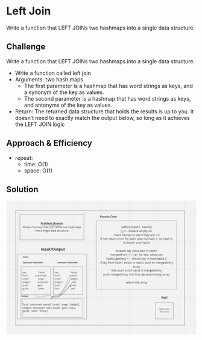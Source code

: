 # Left Join
<!-- Short summary or background information -->
Write a function that LEFT JOINs two hashmaps into a single data structure.

## Challenge
<!-- Description of the challenge -->
Write a function that LEFT JOINs two hashmaps into a single data structure.

- Write a function called left join
- Arguments: two hash maps
  - The first parameter is a hashmap that has word strings as keys, and a synonym of the key as values.
  - The second parameter is a hashmap that has word strings as keys, and antonyms of the key as values.
 - Return: The returned data structure that holds the results is up to you. It doesn’t need to exactly match the output below, so long as it achieves the LEFT JOIN logic

## Approach & Efficiency
<!-- What approach did you take? Why? What is the Big O space/time for this approach? -->
- repeat:
  - time: O(1)
  - space: O(1)

## Solution
<!-- Embedded whiteboard image -->
![White Board](./codechallenge33.png)
